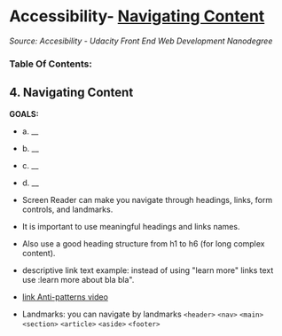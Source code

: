 # Accessibility- [Navigating Content](#1-navigating-content)
_Source: Accesibility - Udacity Front End Web Development Nanodegree_

### Table Of Contents:
## 4. Navigating Content
__GOALS:__
- a. __
- b. __
- c. __
- d. __

- Screen Reader can make you navigate through headings, links, form controls, and landmarks.
- It is important to use meaningful headings and links names.
- Also use a good heading structure from h1 to h6 (for long complex content).
- descriptive link text example: 
instead of using "learn more" links text use :learn more about bla bla".

- [link Anti-patterns video](https://youtu.be/SiblO4dfYBg)

- Landmarks: you can navigate by landmarks
`<header>`
`<nav>`
`<main>`
`<section>`
`<article>`
`<aside>`
`<footer>`
